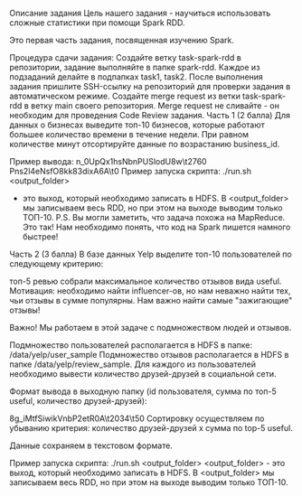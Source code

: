 Описание задания
Цель нашего задания - научиться использовать сложные статистики при помощи Spark RDD.

Это первая часть задания, посвященная изучению Spark.

Процедура сдачи задания:
Создайте ветку task-spark-rdd в репозитории, задание выполняйте в папке spark-rdd.
Каждое из подзаданий делайте в подпапках task1, task2.
После выполнения задания пришлите SSH-ссылку на репозиторий для проверки задания в автоматическом режиме.
Создайте merge request из ветки task-spark-rdd в ветку main своего репозитория. Merge request не сливайте - он необходим для проведения Code Review задания.
Часть 1 (2 балла)
Для данных о бизнесах выведите топ-10 бизнесов, которые работают большее количество времени в течение недели. При равном количестве минут отсортируйте данные по возрастанию business_id.

Пример вывода:
n_0UpQx1hsNbnPUSlodU8w\t2760
Pns2l4eNsfO8kk83dixA6A\t0
Пример запуска скрипта:
./run.sh <output_folder>
- это выход, который необходимо записать в HDFS. В <output_folder> мы записываем весь RDD, но при этом на выходе выводим только ТОП-10.
P.S. Вы могли заметить, что задача похожа на MapReduce. Это так! Нам необходимо понять, что код на Spark пишется намного быстрее!

Часть 2 (3 балла)
В базе данных Yelp выделите топ-10 пользователей по следующему критерию:

топ-5 ревью собрали максимальное количество отзывов вида useful.
Мотивация: необходимо найти influencer-ов, но нам неважно найти тех, чьи отзывы в сумме популярны. Нам важно найти самые "зажигающие" отзывы!

Важно! Мы работаем в этой задаче с подмножеством людей и отзывов.

Подмножество пользователей располагается в HDFS в папке: /data/yelp/user_sample
Подмножество отзывов располагается в HDFS в папке /data/yelp/review_sample.
Для каждого из пользователей необходимо вывести количество друзей-друзей в социальной сети.

Формат вывода в выходную папку (id пользователя, сумма по топ-5 useful, количество друзей-друзей):

8g_iMtfSiwikVnbP2etR0A\t2034\t50
Сортировку осуществляем по убыванию критерия: количество друзей-друзей x сумма по top-5 useful.

Данные сохраняем в текстовом формате.

Пример запуска скрипта:
./run.sh <output_folder>
<output_folder> - это выход, который необходимо записать в HDFS. В <output_folder> мы записываем весь RDD, но при этом на выходе выводим только ТОП-10.
